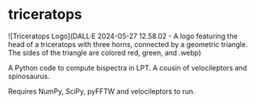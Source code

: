 # triceratops

![Triceratops Logo](DALL·E 2024-05-27 12.58.02 - A logo featuring the head of a triceratops with three horns, connected by a geometric triangle. The sides of the triangle are colored red, green, and .webp)


A Python code to compute bispectra in LPT. A cousin of velocileptors and spinosaurus.

Requires NumPy, SciPy, pyFFTW and velocileptors to run.


